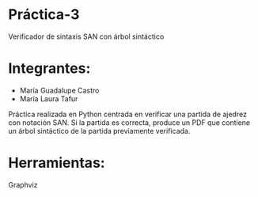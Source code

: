# Práctica-3
Verificador de sintaxis SAN con árbol sintáctico
# Integrantes: 
- María Guadalupe Castro
- María Laura Tafur

Práctica realizada en Python centrada en verificar una partida de ajedrez con notación SAN. Si la partida es correcta, produce un PDF que contiene un árbol sintáctico de la partida previamente verificada.

# Herramientas:
Graphviz
